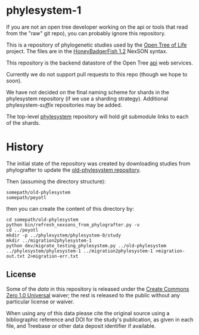 # phylesystem-1

If you are not an open tree developer working on the
api or tools that read from the "raw" git repo), you can probably
ignore this repository.

This is a repository of phylogenetic studies used by the
[Open Tree of Life](http://opentreeoflife.org) project.
The files are in the [HoneyBadgerFish 1.2](https://github.com/OpenTreeOfLife/api.opentreeoflife.org/wiki/HoneyBadgerFish) 
NexSON syntax.

This repository is the backend datastore of the Open Tree 
[api](https://github.com/OpenTreeOfLife/api.opentreeoflife.org)
web services.

Currently we do not support pull requests to this repo (though
we hope to soon).

We have not decided on the final naming scheme for shards in the 
phylesystem repository (if we use a sharding strategy). Additional
phylesystem-*suffix* repositories may be added.

The top-level [phylesystem](https://github.com/OpenTreeOfLife/phylesystem)
repository will hold git submodule links to each of the 
shards. 


# History

The initial state of the repository was created by downloading
studies from phylografter to update the
[old-phylesystem repository](https://github.com/mtholder/old-phylesystem).

Then (assuming the directory structure):

    somepath/old-phylesystem
    somepath/peyotl

then you can create the content of this directory by:

    cd somepath/old-phylesystem
    python bin/refresh_nexsons_from_phylografter.py -v
    cd ../peyotl
    mkdir -p ../phylesystem/phylesystem-0/study
    mkdir ../migration2phylesystem-1
    python dev/migrate_testing_phylesystem.py ../old-phylesystem ../phylesystem/phylesystem-1 ../migration2phylesystem-1 >migration-out.txt 2>migration-err.txt 



## License

Some of the *data* in this repository is released under the [Create Commons Zero 1.0 Universal](https://creativecommons.org/publicdomain/zero/1.0/) waiver; the rest is released
to the public without any particular license or waiver.

When using any of this data please cite the original source using a bibliographic reference and DOI for the study's publication, as given in each file, and Treebase or other data deposit identifier if available.
